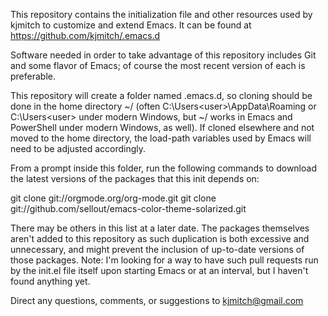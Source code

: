 This repository contains the initialization file and other resources used by kjmitch to customize and extend Emacs. It can be found at https://github.com/kjmitch/.emacs.d

Software needed in order to take advantage of this repository includes Git and some flavor of Emacs; of course the most recent version of each is preferable.

This repository will create a folder named .emacs.d, so cloning should be done in the home directory ~/ (often C:\Users\<user>\AppData\Roaming or C:\Users\<user> under modern Windows, but ~/ works in Emacs and PowerShell under modern Windows, as well). If cloned elsewhere and not moved to the home directory, the load-path variables used by Emacs will need to be adjusted accordingly.

From a prompt inside this folder, run the following commands to download the latest versions of the packages that this init depends on:

git clone git://orgmode.org/org-mode.git
git clone git://github.com/sellout/emacs-color-theme-solarized.git

There may be others in this list at a later date. The packages themselves aren't added to this repository as such duplication is both excessive and unnecessary, and might prevent the inclusion of up-to-date versions of those packages. Note: I'm looking for a way to have such pull requests run by the init.el file itself upon starting Emacs or at an interval, but I haven't found anything yet.

Direct any questions, comments, or suggestions to kjmitch@gmail.com